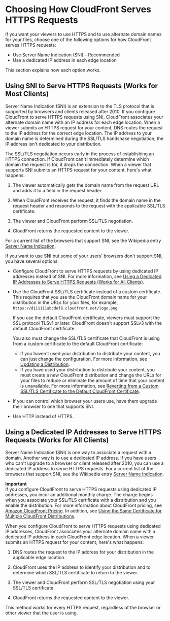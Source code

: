 # Choosing How CloudFront Serves HTTPS Requests<a name="cnames-https-dedicated-ip-or-sni"></a>

If you want your viewers to use HTTPS and to use alternate domain names for your files, choose one of the following options for how CloudFront serves HTTPS requests:
+ Use Server Name Indication \(SNI\) – Recommended
+ Use a dedicated IP address in each edge location

This section explains how each option works\.

## Using SNI to Serve HTTPS Requests \(Works for Most Clients\)<a name="cnames-https-sni"></a>

Server Name Indication \(SNI\) is an extension to the TLS protocol that is supported by browsers and clients released after 2010\. If you configure CloudFront to serve HTTPS requests using SNI, CloudFront associates your alternate domain name with an IP address for each edge location\. When a viewer submits an HTTPS request for your content, DNS routes the request to the IP address for the correct edge location\. The IP address to your domain name is determined during the SSL/TLS handshake negotiation; the IP address isn't dedicated to your distribution\. 

The SSL/TLS negotiation occurs early in the process of establishing an HTTPS connection\. If CloudFront can't immediately determine which domain the request is for, it drops the connection\. When a viewer that supports SNI submits an HTTPS request for your content, here's what happens:

1. The viewer automatically gets the domain name from the request URL and adds it to a field in the request header\. 

1. When CloudFront receives the request, it finds the domain name in the request header and responds to the request with the applicable SSL/TLS certificate\.

1. The viewer and CloudFront perform SSL/TLS negotiation\.

1. CloudFront returns the requested content to the viewer\.

For a current list of the browsers that support SNI, see the Wikipedia entry [Server Name Indication](http://en.wikipedia.org/wiki/Server_Name_Indication)\.

If you want to use SNI but some of your users' browsers don't support SNI, you have several options:
+ Configure CloudFront to serve HTTPS requests by using dedicated IP addresses instead of SNI\. For more information, see [Using a Dedicated IP Addresses to Serve HTTPS Requests \(Works for All Clients\)](#cnames-https-dedicated-ip)\.
+ Use the CloudFront SSL/TLS certificate instead of a custom certificate\. This requires that you use the CloudFront domain name for your distribution in the URLs for your files, for example, `https://d111111abcdef8.cloudfront.net/logo.png`\.

  If you use the default CloudFront certificate, viewers must support the SSL protocol TLSv1 or later\. CloudFront doesn't support SSLv3 with the default CloudFront certificate\.

  You also must change the SSL/TLS certificate that CloudFront is using from a custom certificate to the default CloudFront certificate:
  + If you haven't used your distribution to distribute your content, you can just change the configuration\. For more information, see [Updating a Distribution](HowToUpdateDistribution.md)\.
  + If you have used your distribution to distribute your content, you must create a new CloudFront distribution and change the URLs for your files to reduce or eliminate the amount of time that your content is unavailable\. For more information, see [Reverting from a Custom SSL/TLS Certificate to the Default CloudFront Certificate](cnames-and-https-revert-to-cf-certificate.md)\.
+ If you can control which browser your users use, have them upgrade their browser to one that supports SNI\.
+ Use HTTP instead of HTTPS\.

## Using a Dedicated IP Addresses to Serve HTTPS Requests \(Works for All Clients\)<a name="cnames-https-dedicated-ip"></a>

Server Name Indication \(SNI\) is one way to associate a request with a domain\. Another way is to use a dedicated IP address\. If you have users who can't upgrade to a browser or client released after 2010, you can use a dedicated IP address to serve HTTPS requests\. For a current list of the browsers that support SNI, see the Wikipedia entry [Server Name Indication](http://en.wikipedia.org/wiki/Server_Name_Indication)\. 

**Important**  
If you configure CloudFront to serve HTTPS requests using dedicated IP addresses, you incur an additional monthly charge\. The charge begins when you associate your SSL/TLS certificate with a distribution and you enable the distribution\. For more information about CloudFront pricing, see [Amazon CloudFront Pricing](http://aws.amazon.com/cloudfront/pricing)\. In addition, see [Using the Same Certificate for Multiple CloudFront Distributions](cnames-and-https-limits.md#cnames-and-https-same-certificate-multiple-distributions)\.

When you configure CloudFront to serve HTTPS requests using dedicated IP addresses, CloudFront associates your alternate domain name with a dedicated IP address in each CloudFront edge location\. When a viewer submits an HTTPS request for your content, here's what happens:

1. DNS routes the request to the IP address for your distribution in the applicable edge location\.

1. CloudFront uses the IP address to identify your distribution and to determine which SSL/TLS certificate to return to the viewer\. 

1. The viewer and CloudFront perform SSL/TLS negotiation using your SSL/TLS certificate\.

1. CloudFront returns the requested content to the viewer\.

This method works for every HTTPS request, regardless of the browser or other viewer that the user is using\. 